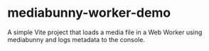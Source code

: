 # mediabunny-worker-demo

A simple Vite project that loads a media file in a Web Worker using mediabunny and logs metadata to the console.
